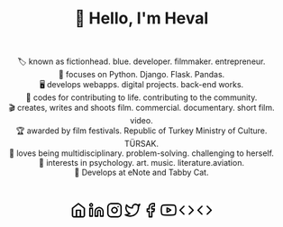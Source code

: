 <h1 align='center'>👋 Hello, I'm Heval</h1><br>
<p align='center'>
🏷 known as fictionhead. blue. developer. filmmaker. entrepreneur.<br>
🧠 focuses on Python. Django. Flask. Pandas.<br>
🖥 develops webapps. digital projects. back-end works.<br>
💪 codes for contributing to life. contributing to the community.<br>
🎬 creates, writes and shoots film. commercial. documentary. short film. video.<br>
🏆 awarded by film festivals. Republic of Turkey Ministry of Culture. TÜRSAK.<br>
💙 loves being multidisciplinary. problem-solving. challenging to herself.<br>
🧩 interests in psychology. art. music. literature.aviation.<br>
📌 Develops at eNote and Tabby Cat.</p><br>

<p align='center'>
<a href="http://hevalhazalkurt.com" target="_blank" title="Homepage"><img height="28" src="https://raw.githubusercontent.com/feathericons/feather/master/icons/home.svg"></a>
<a href="https://www.linkedin.com/in/hevalhazalkurt/" target="_blank" title="LinkedIn"><img height="28"  src="https://raw.githubusercontent.com/feathericons/feather/master/icons/linkedin.svg"></a>
<a href="https://www.instagram.com/hevalhazalkurt/" target="_blank" title="Instagram"><img height="28" src="https://raw.githubusercontent.com/feathericons/feather/master/icons/instagram.svg"></i></a>
<a href="https://twitter.com/hevalandsteven" target="_blank" title="Twitter"><img  height="28" src="https://raw.githubusercontent.com/feathericons/feather/master/icons/twitter.svg"></a>
<a href="https://www.facebook.com/hevalvehazal" target="_blank" title="Facebook"><img  height="28" src="https://raw.githubusercontent.com/feathericons/feather/master/icons/facebook.svg"></a>
<a href="https://www.youtube.com/user/kisaiyidir" target="_blank" title="Youtube"><img  height="28" src="https://raw.githubusercontent.com/feathericons/feather/master/icons/youtube.svg"></a>
<a href="https://www.codewars.com/users/hevalhazalkurt" target="_blank" title="CodeWars"><img  height="28" src="https://raw.githubusercontent.com/feathericons/feather/master/icons/code.svg"></a>
<a href="https://www.hackerrank.com/hevalhazalkurt" target="_blank" title="HackerRank"><img  height="28" src="https://raw.githubusercontent.com/feathericons/feather/master/icons/code.svg"></a>
</p>
